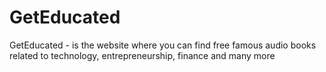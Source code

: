 # GetEducated
GetEducated - is the website where you can find free famous audio books related to technology, entrepreneurship, finance and many more
